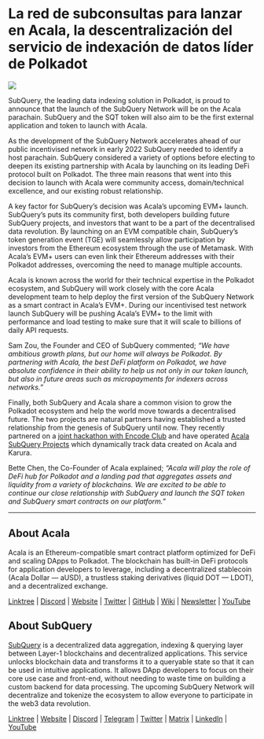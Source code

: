 # La red de subconsultas para lanzar en Acala, la descentralización del servicio de indexación de datos líder de Polkadot

![](https://miro.medium.com/max/2400/1*kj_-zZcjeYdYIZVy1atYOg.gif)

SubQuery, the leading data indexing solution in Polkadot, is proud to announce that the launch of the SubQuery Network will be on the Acala parachain. SubQuery and the SQT token will also aim to be the first external application and token to launch with Acala.

As the development of the SubQuery Network accelerates  ahead of our public incentivised network in early 2022 SubQuery needed to identify a host parachain. SubQuery considered a variety of options before electing to deepen its existing partnership with Acala by launching on its leading DeFi protocol built on Polkadot. The three main reasons that went into this decision to launch with Acala were community access, domain/technical excellence, and our existing robust relationship.

A key factor for SubQuery’s decision was Acala’s upcoming EVM+ launch. SubQuery’s puts its community first, both developers building future SubQuery projects, and investors that want to be a part of the decentralised data revolution. By launching on an EVM compatible chain, SubQuery’s token generation event (TGE) will seamlessly allow participation by investors from the Ethereum ecosystem through the use of Metamask. With Acala’s EVM+ users can even link their Ethereum addresses with their Polkadot addresses, overcoming the need to manage multiple accounts.

Acala is known across the world for their technical expertise in the Polkadot ecosystem, and SubQuery will work closely with the core Acala development team to help deploy the first version of the SubQuery Network as a smart contract in Acala’s EVM+. During our incentivised test network launch SubQuery will be pushing Acala’s EVM+ to the limit with performance and load testing to make sure that it will scale to billions of daily API requests.

Sam Zou, the Founder and CEO of SubQuery commented; _“We have ambitious growth plans, but our home will always be Polkadot. By partnering with Acala, the best DeFi platform on Polkadot, we have absolute confidence in their ability to help us not only in our token launch, but also in future areas such as micropayments for indexers across networks.”_

Finally, both SubQuery and Acala share a common vision to grow the Polkadot ecosystem and help the world move towards a decentralised future. The two projects are natural partners having established a trusted relationship from the genesis of SubQuery until now. They recently partnered on a  [joint hackathon with Encode Club](https://medium.com/encode-club/polkadot-hack-challenges-7cfeba1a4c0e)  and have operated  [Acala SubQuery Projects](https://subquery.medium.com/subquery-integrates-acala-to-aggregate-and-serve-defi-data-to-polkadot-and-kusama-builders-fc9af6a7aae1)  which dynamically track data created on Acala and Karura.

Bette Chen, the Co-Founder of Acala explained; _“Acala will play the role of DeFi hub for Polkadot and a landing pad that aggregates assets and liquidity from a variety of blockchains. We are excited to be able to continue our close relationship with SubQuery and launch the SQT token and SubQuery smart contracts on our platform.”_

---

## About Acala

Acala is an Ethereum-compatible smart contract platform optimized for DeFi and scaling DApps to Polkadot. The blockchain has built-in DeFi protocols for application developers to leverage, including a decentralized stablecoin (Acala Dollar — aUSD), a trustless staking derivatives (liquid DOT — LDOT), and a decentralized exchange.

[Linktree](https://linktr.ee/acalanetwork)  | [Discord](https://discord.gg/vdbFVCH)  | [Website](https://acala.network/)  | [Twitter](https://twitter.com/AcalaNetwork)  | [GitHub](https://github.com/AcalaNetwork/Acala)  | [Wiki](https://github.com/AcalaNetwork/Acala/wiki)  | [Newsletter](https://share.hsforms.com/1X9RxkXk-R62I0VNbATaDXw4h8qc)  | [YouTube](http://youtube.com/c/acalanetwork)

## About SubQuery

[SubQuery](https://subquery.network/)  is a decentralized data aggregation, indexing & querying layer between Layer-1 blockchains and decentralized applications. This service unlocks blockchain data and transforms it to a queryable state so that it can be used in intuitive applications. It allows DApp developers to focus on their core use case and front-end, without needing to waste time on building a custom backend for data processing. The upcoming SubQuery Network will decentralize and tokenize the ecosystem to allow everyone to participate in the web3 data revolution.

​​[Linktree](https://linktr.ee/subquerynetwork)  |  [Website](https://subquery.network/)  |  [Discord](https://discord.com/invite/78zg8aBSMG)  |  [Telegram](https://t.me/subquerynetwork)  |  [Twitter](https://twitter.com/subquerynetwork)  |  [Matrix](https://matrix.to/#/#subquery:matrix.org)  |  [LinkedIn](https://www.linkedin.com/company/subquery)  |  [YouTube](https://www.youtube.com/channel/UCi1a6NUUjegcLHDFLr7CqLw)
